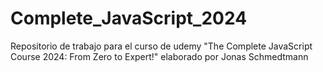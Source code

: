 # Complete_JavaScript_2024
Repositorio de trabajo para el curso de udemy "The Complete JavaScript Course 2024: From Zero to Expert!" elaborado por Jonas Schmedtmann
